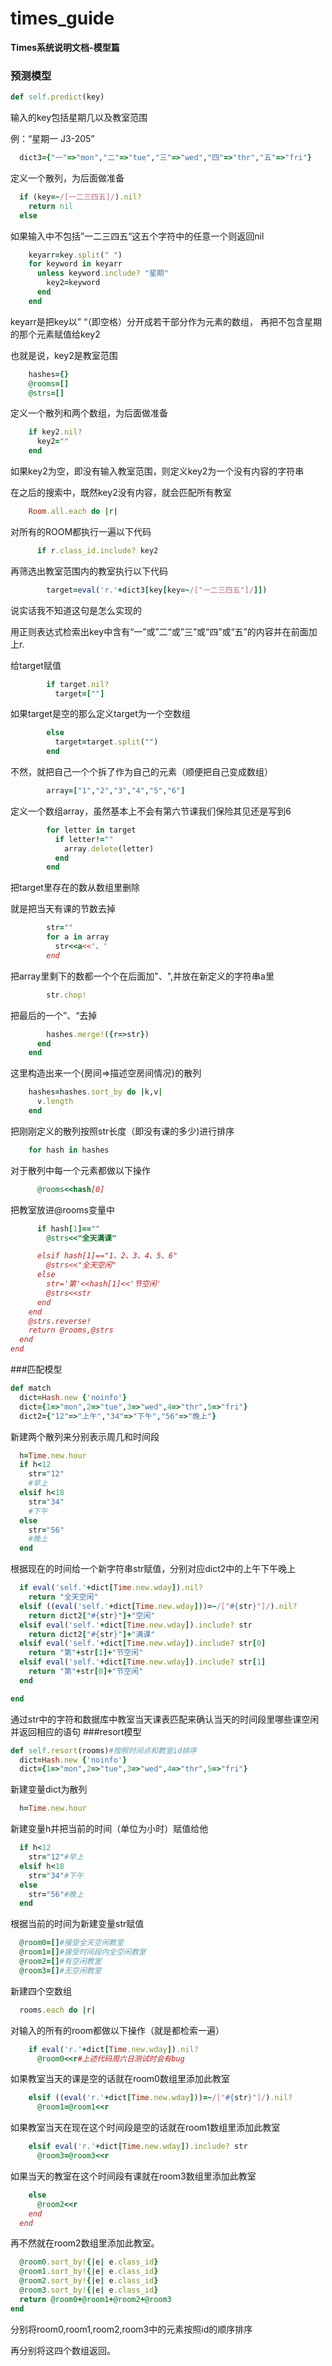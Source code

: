 # times_guide
**Times系统说明文档-模型篇**
### 预测模型
```ruby
def self.predict(key)
```
输入的key包括星期几以及教室范围

例：“星期一 J3-205”
```ruby
  dict3={"一"=>"mon","二"=>"tue","三"=>"wed","四"=>"thr","五"=>"fri"}
```
定义一个散列，为后面做准备
```ruby
  if (key=~/[一二三四五]/).nil?
    return nil
  else
```
如果输入中不包括”一二三四五“这五个字符中的任意一个则返回nil
```ruby
    keyarr=key.split(" ")
    for keyword in keyarr
      unless keyword.include? "星期"
        key2=keyword
      end
    end
```
keyarr是把key以” “（即空格）分开成若干部分作为元素的数组，
再把不包含星期的那个元素赋值给key2

也就是说，key2是教室范围
```ruby
    hashes={}
    @rooms=[]
    @strs=[]
```
定义一个散列和两个数组，为后面做准备
```ruby
    if key2.nil?
      key2=""
    end
```
如果key2为空，即没有输入教室范围，则定义key2为一个没有内容的字符串

在之后的搜索中，既然key2没有内容，就会匹配所有教室
```ruby    
    Room.all.each do |r|
```
对所有的ROOM都执行一遍以下代码
```ruby
      if r.class_id.include? key2
```
再筛选出教室范围内的教室执行以下代码
```ruby
        target=eval('r.'+dict3[key[key=~/["一二三四五"]/]])
```
说实话我不知道这句是怎么实现的

用正则表达式检索出key中含有“一”或”二“或”三”或“四”或“五”的内容并在前面加上r.

给target赋值
<!-- 我也不知道怎么说好你们意会一下好不好 -->
<!-- 所以说key不是字符串么，我们先放着好了 -->
```ruby
        if target.nil?
          target=[""]
```
如果target是空的那么定义target为一个空数组
```ruby
        else
          target=target.split("")
        end
```
不然，就把自己一个个拆了作为自己的元素（顺便把自己变成数组）
```ruby
        array=["1","2","3","4","5","6"]
```
定义一个数组array，虽然基本上不会有第六节课我们保险其见还是写到6
```ruby
        for letter in target
          if letter!=""
            array.delete(letter)
          end
        end
```
把target里存在的数从数组里删除

就是把当天有课的节数去掉
```ruby
        str=""
        for a in array
          str<<a<<'、'
        end
```
把array里剩下的数都一个个在后面加"、",并放在新定义的字符串a里
```ruby
        str.chop!
```
把最后的一个”、“去掉
```ruby
        hashes.merge!({r=>str})
      end
    end
```
这里构造出来一个{房间=>描述空房间情况}的散列
```ruby
    hashes=hashes.sort_by do |k,v|
      v.length
    end
```
把刚刚定义的散列按照str长度（即没有课的多少)进行排序
```ruby
    for hash in hashes
```
对于散列中每一个元素都做以下操作
```ruby
      @rooms<<hash[0]
```
把教室放进@rooms变量中
```ruby
      if hash[1]==""
        @strs<<"全天满课"

      elsif hash[1]=="1、2、3、4、5、6"
        @strs<<"全天空闲"
      else
        str='第'<<hash[1]<<'节空闲'
        @strs<<str
      end
    end
    @strs.reverse!
    return @rooms,@strs
  end
end
```
###匹配模型
```ruby
def match
  dict=Hash.new {'noinfo'}
  dict={1=>"mon",2=>"tue",3=>"wed",4=>"thr",5=>"fri"}
  dict2={"12"=>"上午","34"=>"下午","56"=>"晚上"}
```
新建两个散列来分别表示周几和时间段
```ruby
  h=Time.new.hour
  if h<12
    str="12"
    #早上
  elsif h<18
    str="34"
    #下午
  else
    str="56"
    #晚上
  end
```
根据现在的时间给一个新字符串str赋值，分别对应dict2中的上午下午晚上
```ruby
  if eval('self.'+dict[Time.new.wday]).nil?
    return "全天空闲"
  elsif ((eval('self.'+dict[Time.new.wday]))=~/["#{str}"]/).nil?
    return dict2["#{str}"]+"空闲"
  elsif eval('self.'+dict[Time.new.wday]).include? str
    return dict2["#{str}"]+"满课"
  elsif eval('self.'+dict[Time.new.wday]).include? str[0]
    return "第"+str[1]+"节空闲"
  elsif eval('self.'+dict[Time.new.wday]).include? str[1]
    return "第"+str[0]+"节空闲"
  end

end
```
通过str中的字符和数据库中教室当天课表匹配来确认当天的时间段里哪些课空闲并返回相应的语句
###resort模型
```ruby
def self.resort(rooms)#按照时间点和教室id排序
  dict=Hash.new {'noinfo'}
  dict={1=>"mon",2=>"tue",3=>"wed",4=>"thr",5=>"fri"}
```
新建变量dict为散列
```ruby
  h=Time.new.hour
```
新建变量h并把当前的时间（单位为小时）赋值给他
```ruby
  if h<12
    str="12"#早上
  elsif h<18
    str="34"#下午
  else
    str="56"#晚上
  end
```
根据当前的时间为新建变量str赋值
```ruby
  @room0=[]#接受全天空闲教室
  @room1=[]#接受时间段内全空闲教室
  @room2=[]#有空闲教室
  @room3=[]#无空闲教室
```
新建四个空数组
```ruby
  rooms.each do |r|
```
对输入的所有的room都做以下操作（就是都检索一遍）
```ruby
    if eval('r.'+dict[Time.new.wday]).nil?
      @room0<<r#上述代码周六日测试时会有bug
```
如果教室当天的课是空的话就在room0数组里添加此教室
```ruby
    elsif ((eval('r.'+dict[Time.new.wday]))=~/["#{str}"]/).nil?
      @room1=@room1<<r
```
如果教室当天在现在这个时间段是空的话就在room1数组里添加此教室
```ruby
    elsif eval('r.'+dict[Time.new.wday]).include? str
      @room3=@room3<<r
```
如果当天的教室在这个时间段有课就在room3数组里添加此教室
```ruby
    else
      @room2<<r
    end
  end
```
再不然就在room2数组里添加此教室。
```ruby
  @room0.sort_by!{|e| e.class_id}
  @room1.sort_by!{|e| e.class_id}
  @room2.sort_by!{|e| e.class_id}
  @room3.sort_by!{|e| e.class_id}
  return @room0+@room1+@room2+@room3
end
```
分别将room0,room1,room2,room3中的元素按照id的顺序排序

再分别将这四个数组返回。
